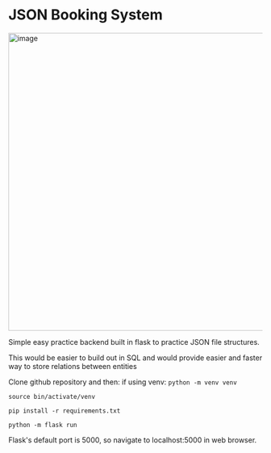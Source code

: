 # JSON Booking System

<img width="590" alt="image" src="https://github.com/Hobstarr/JSON_booking_system/assets/56070935/223071ac-2080-4fd6-8345-f8146b064879">

Simple easy practice backend built in flask to practice JSON file structures.
  
This would be easier to build out in SQL and would provide easier and faster way to store relations between entities

Clone github repository and then:
if using venv:
  `python -m venv venv`

  `source bin/activate/venv`

`pip install -r requirements.txt`

`python -m flask run`

Flask's default port is 5000, so navigate to localhost:5000 in web browser.

